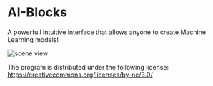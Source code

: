 # AI-Blocks
A powerfull intuitive interface that allows anyone to create Machine Learning models!

![scene view](https://raw.githubusercontent.com/MrNothing/AI-Blocks/master/sc1.png)

The program is distributed under the following license: https://creativecommons.org/licenses/by-nc/3.0/
